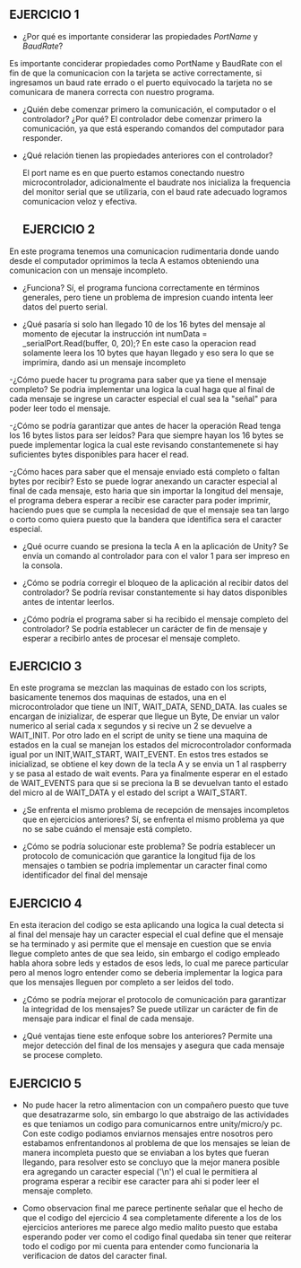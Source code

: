## EJERCICIO 1

- ¿Por qué es importante considerar las propiedades *PortName* y *BaudRate*?
  
Es importante conciderar propiedades como PortName y BaudRate con el fin de que la comunicacion con la tarjeta se active correctamente,
si ingresamos un baud rate errado o el puerto equivocado la tarjeta no se comunicara de manera correcta con nuestro programa.

- ¿Quién debe comenzar primero la comunicación, el computador o el controlador? ¿Por qué?
El controlador debe comenzar primero la comunicación, ya que está esperando comandos del computador para responder.

- ¿Qué relación tienen las propiedades anteriores con el controlador?

  El port name es en que puerto estamos conectando nuestro microcontrolador, adicionalmente el baudrate nos inicializa
  la frequencia del monitor serial que se utilizaria, con el baud rate adecuado logramos comunicacion veloz y efectiva.

  ## EJERCICIO 2
En este programa tenemos una comunicacion rudimentaria donde uando desde el computador oprimimos la tecla A estamos obteniendo una comunicacion con un mensaje incompleto.

- ¿Funciona?
Sí, el programa funciona correctamente en términos generales, pero tiene un problema de impresion cuando intenta leer datos del puerto serial.

- ¿Qué pasaría si solo han llegado 10 de los 16 bytes del mensaje al momento de ejecutar la instrucción int numData = _serialPort.Read(buffer, 0, 20);?
En este caso la operacion read solamente leera los 10 bytes que hayan llegado y eso sera lo que se imprimira, dando asi un mensaje incompleto

-¿Cómo puede hacer tu programa para saber que ya tiene el mensaje completo?
Se podria implementar una logica la cual haga que al final de cada mensaje se ingrese un caracter especial el cual sea la "señal" para poder leer todo el mensaje.

-¿Cómo se podría garantizar que antes de hacer la operación Read tenga los 16 bytes listos para ser leídos?
Para que siempre hayan los 16 bytes se puede implementar logica la cual este revisando constantemenete si hay suficientes bytes disponibles para hacer el read.

-¿Cómo haces para saber que el mensaje enviado está completo o faltan bytes por recibir?
Esto se puede lograr anexando un caracter especial al final de cada mensaje, esto haria que sin importar la longitud del mensaje, el programa debera esperar a recibir ese caracter para poder imprimir, haciendo pues que se cumpla la necesidad de que el mensaje sea tan largo o corto como quiera puesto que la bandera que identifica sera el caracter especial.

- ¿Qué ocurre cuando se presiona la tecla A en la aplicación de Unity?
Se envía un comando al controlador para con el valor 1 para ser impreso en la consola.

- ¿Cómo se podría corregir el bloqueo de la aplicación al recibir datos del controlador?
Se podría revisar constantemente si hay datos disponibles antes de intentar leerlos.

- ¿Cómo podría el programa saber si ha recibido el mensaje completo del controlador?
Se podría establecer un carácter de fin de mensaje y esperar a recibirlo antes de procesar el mensaje completo.


## EJERCICIO 3

En este programa se mezclan las maquinas de estado con los scripts, basicamente tenemos dos maquinas de estados, una en el microcontrolador que tiene un INIT, WAIT_DATA, SEND_DATA. las cuales se encargan de inizializar, de esperar que llegue un Byte, De enviar un valor numerico al serial cada x segundos y si recive un 2 se devuelve a WAIT_INIT. Por otro lado en el script de unity se tiene una maquina de estados en la cual se manejan los estados del microcontrolador conformada igual por un INIT,WAIT_START, WAIT_EVENT. En estos tres estados se inicializad, se obtiene el key down de la tecla A y se envia un 1 al raspberry y se pasa al estado de wait events. Para ya finalmente esperar en el estado de WAIT_EVENTS para que si se preciona la B se devuelvan tanto el estado del micro al de WAIT_DATA y el estado del script a WAIT_START.


- ¿Se enfrenta el mismo problema de recepción de mensajes incompletos que en ejercicios anteriores?
Sí, se enfrenta el mismo problema ya que no se sabe cuándo el mensaje está completo.

- ¿Cómo se podría solucionar este problema?
Se podría establecer un protocolo de comunicación que garantice la longitud fija de los mensajes o tambien se podria implementar un caracter final como identificador del final del mensaje

## EJERCICIO 4

En esta iteracion del codigo se esta aplicando una logica la cual detecta si al final del mensaje hay un caracter especial el cual define que el mensaje se ha terminado y asi permite que el mensaje en cuestion que se envia llegue completo antes de que sea leido, sin embargo el codigo empleado habla ahora sobre leds y estados de esos leds, lo cual me parece particular pero al menos logro entender como se deberia implementar la logica para que los mensajes lleguen por completo a ser leidos del todo.


- ¿Cómo se podría mejorar el protocolo de comunicación para garantizar la integridad de los mensajes?
Se puede utilizar un carácter de fin de mensaje para indicar el final de cada mensaje.

- ¿Qué ventajas tiene este enfoque sobre los anteriores?
Permite una mejor detección del final de los mensajes y asegura que cada mensaje se procese completo.

## EJERCICIO 5

- No pude hacer la retro alimentacion con un compañero puesto que tuve que desatrazarme solo, sin embargo lo que abstraigo de las actividades es que teniamos un codigo para comunicarnos entre unity/micro/y pc. Con este codigo podiamos enviarnos mensajes entre nosotros pero estabamos enfrentandonos al problema de que los mensajes se leian de manera incompleta puesto que se enviaban a los bytes que fueran llegando, para resolver esto se concluyo que la mejor manera posible era agregando un caracter especial ('\n') el cual le permitiera al programa esperar a recibir ese caracter para ahi si poder leer el mensaje completo.

- Como observacion final me parece pertinente señalar que el hecho de que el codigo del ejercicio 4 sea completamente diferente a los de los ejercicios anteriores me parece algo medio malito puesto que estaba esperando poder ver como el codigo final quedaba sin tener que reiterar todo el codigo por mi cuenta para entender como funcionaria la verificacion de datos del caracter final.
